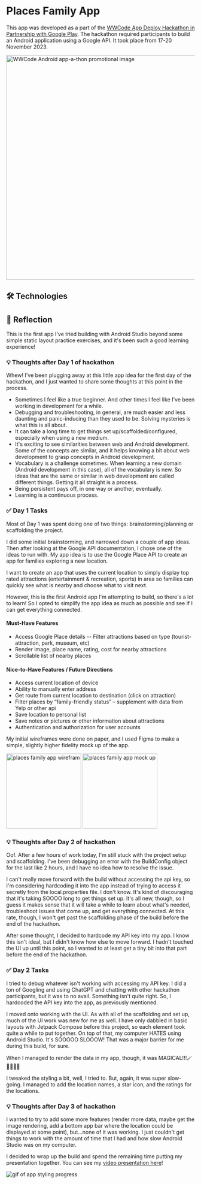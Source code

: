# Places Family App

This app was developed as a part of the [WWCode App Deploy Hackathon in Partnership with Google Play](https://hopin.com/events/wwcode-app-deploy/registration). The hackathon required participants to build an Android application using a Google API. It took place from 17-20 November 2023.

<img src="./appathon img.png" alt="WWCode Android app-a-thon promotional image" width="600"/>

## 🛠️ Technologies

## 🤔 Reflection

This is the first app I've tried building with Android Studio beyond some simple static layout practice exercises, and it's been such a good learning experience!

### 💡 Thoughts after Day 1 of hackathon

Whew! I've been plugging away at this little app idea for the first day of the hackathon, and I just wanted to share some thoughts at this point in the process.

- Sometimes I feel like a true beginner. And other times I feel like I've been working in development for a while.
- Debugging and troubleshooting, in general, are much easier and less daunting and panic-inducing than they used to be. Solving mysteries is what this is all about.
- It can take a long time to get things set up/scaffolded/configured, especially when using a new medium.
- It's exciting to see similarities between web and Android development. Some of the concepts are similar, and it helps knowing a bit about web development to grasp concepts in Android development.
- Vocabulary is a challenge sometimes. When learning a new domain (Android development in this case), all of the vocabulary is new. So ideas that are the same or similar in web development are called different things. Getting it all straight is a process.
- Being persistent pays off, in one way or another, eventually.
- Learning is a continuous process.

### ✅ Day 1 Tasks

Most of Day 1 was spent doing one of two things: brainstorming/planning or scaffolding the project.

I did some initial brainstorming, and narrowed down a couple of app ideas. Then after looking at the Google API documentation, I chose one of the ideas to run with. My app idea is to use the Google Place API to create an app for families exploring a new location.

I want to create an app that uses the current location to simply display top rated attractions (entertainment & recreation, sports) in area so families can quickly see what is nearby and choose what to visit next.

However, this is the first Android app I'm attempting to build, so there's a lot to learn! So I opted to simplify the app idea as much as possible and see if I can get everything connected.

#### Must-Have Features

- Access Google Place details
  -- Filter attractions based on type (tourist-attraction, park, museum, etc)
- Render image, place name, rating, cost for nearby attractions
- Scrollable list of nearby places

#### Nice-to-Have Features / Future Directions

- Access current location of device
- Ability to manually enter address
- Get route from current location to destination (click on attraction)
- Filter places by “family-friendly status” – supplement with data from Yelp or other api
- Save location to personal list
- Save notes or pictures or other information about attractions
- Authentication and authorization for user accounts

My initial wireframes were done on paper, and I used Figma to make a simple, slightly higher fidelity mock up of the app.

<img src="./wireframe.jpeg" alt="places family app wirefram" width="200"/>
<img src="./mock up.png" alt="places family app mock up" width="200"/>

### 💡 Thoughts after Day 2 of hackathon

Oof. After a few hours of work today, I'm still stuck with the project setup and scaffolding. I've been debugging an error with the BuildConfig object for the last like 2 hours, and I have no idea how to resolve the issue.

I can't really move forward with the build without accessing the api key, so I'm considering hardcoding it into the app instead of trying to access it secretly from the local.properties file. I don't know. It's kind of discouraging that it's taking SOOOO long to get things set up. It's all new, though, so I guess it makes sense that it will take a while to learn about what's needed, troubleshoot issues that come up, and get everything connected. At this rate, though, I won't get past the scaffolding phase of the build before the end of the hackathon.

After some thought, I decided to hardcode my API key into my app. I know this isn't ideal, but I didn't know how else to move forward. I hadn't touched the UI up until this point, so I wanted to at least get a tiny bit into that part before the end of the hackathon.

### ✅ Day 2 Tasks

I tried to debug whatever isn't working with accessing my API key. I did a ton of Googling and using ChatGPT and chatting with other hackathon participants, but it was to no avail. Something isn't quite right. So, I hardcoded the API key into the app, as previously mentioned.

I moved onto working with the UI. As with all of the scaffolding and set up, much of the UI work was new for me as well. I have only dabbled in basic layouts with Jetpack Compose before this project, so each element took quite a while to put together. On top of that, my computer HATES using Android Studio. It's SOOOOO SLOOOW! That was a major barrier for me during this build, for sure.

When I managed to render the data in my app, though, it was MAGICAL!!!🪄🔮🧝🏻‍♀️

I tweaked the styling a bit, well, I tried to. But, again, it was super slow-going. I managed to add the location names, a star icon, and the ratings for the locations.

### 💡 Thoughts after Day 3 of hackathon

I wanted to try to add some more features (render more data, maybe get the image rendering, add a bottom app bar where the location could be displayed at some point), but...none of it was working. I just couldn't get things to work with the amount of time that I had and how slow Android Studio was on my computer.

I decided to wrap up the build and spend the remaining time putting my presentation together. You can see my [video presentation here](https://drive.google.com/file/d/1zD3pRwP_bqpAZnS7QmUrAiG7PUVFj4iv/view?usp=drive_link)!

![gif of app styling progress](./wander%20wise.gif)

